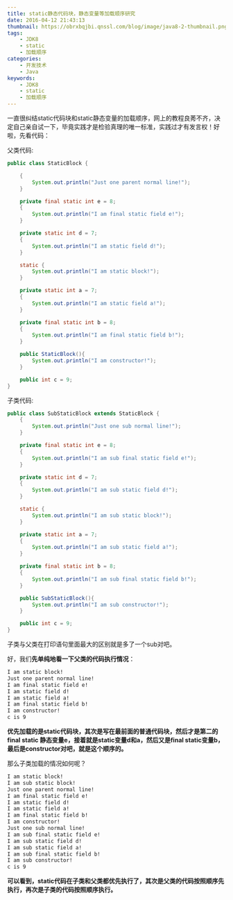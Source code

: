 ```yaml
---
title: static静态代码块，静态变量等加载顺序研究
date: 2016-04-12 21:43:13
thumbnail: https://obrxbqjbi.qnssl.com/blog/image/java8-2-thumbnail.png
tags:
	- JDK8
	- static
	- 加载顺序
categories:
	- 开发技术
	- Java
keywords:
	- JDK8
	- static
	- 加载顺序
---
```

一直很纠结static代码块和static静态变量的加载顺序，网上的教程良莠不齐，决定自己亲自试一下，毕竟实践才是检验真理的唯一标准，实践过才有发言权！好啦，先看代码：

父类代码:

``` java
public class StaticBlock {

    {
        System.out.println("Just one parent normal line!");
    }

    private final static int e = 8;
    {
        System.out.println("I am final static field e!");
    }

    private static int d = 7;
    {
        System.out.println("I am static field d!");
    }

    static {
        System.out.println("I am static block!");
    }

    private static int a = 7;
    {
        System.out.println("I am static field a!");
    }

    private final static int b = 8;
    {
        System.out.println("I am final static field b!");
    }

    public StaticBlock(){
        System.out.println("I am constructor!");
    }

    public int c = 9;
}
```

子类代码:

``` java
public class SubStaticBlock extends StaticBlock {
    {
        System.out.println("Just one sub normal line!");
    }

    private final static int e = 8;
    {
        System.out.println("I am sub final static field e!");
    }

    private static int d = 7;
    {
        System.out.println("I am sub static field d!");
    }

    static {
        System.out.println("I am sub static block!");
    }

    private static int a = 7;
    {
        System.out.println("I am sub static field a!");
    }

    private final static int b = 8;
    {
        System.out.println("I am sub final static field b!");
    }

    public SubStaticBlock(){
        System.out.println("I am sub constructor!");
    }

    public int c = 9;
}
```

子类与父类在打印语句里面最大的区别就是多了一个sub对吧。

好，我们**先单纯地看一下父类的代码执行情况**：

``` bash
I am static block!
Just one parent normal line!
I am final static field e!
I am static field d!
I am static field a!
I am final static field b!
I am constructor!
c is 9
```

**优先加载的是static代码块，其次是写在最前面的普通代码块，然后才是第二的final static 静态变量e，接着就是static变量d和a，然后又是final static变量b，最后是constructor对吧，就是这个顺序的。**

那么子类加载的情况如何呢？

``` bash
I am static block!
I am sub static block!
Just one parent normal line!
I am final static field e!
I am static field d!
I am static field a!
I am final static field b!
I am constructor!
Just one sub normal line!
I am sub final static field e!
I am sub static field d!
I am sub static field a!
I am sub final static field b!
I am sub constructor!
c is 9
```

**可以看到，static代码在子类和父类都优先执行了，其次是父类的代码按照顺序先执行，再次是子类的代码按照顺序执行。**
